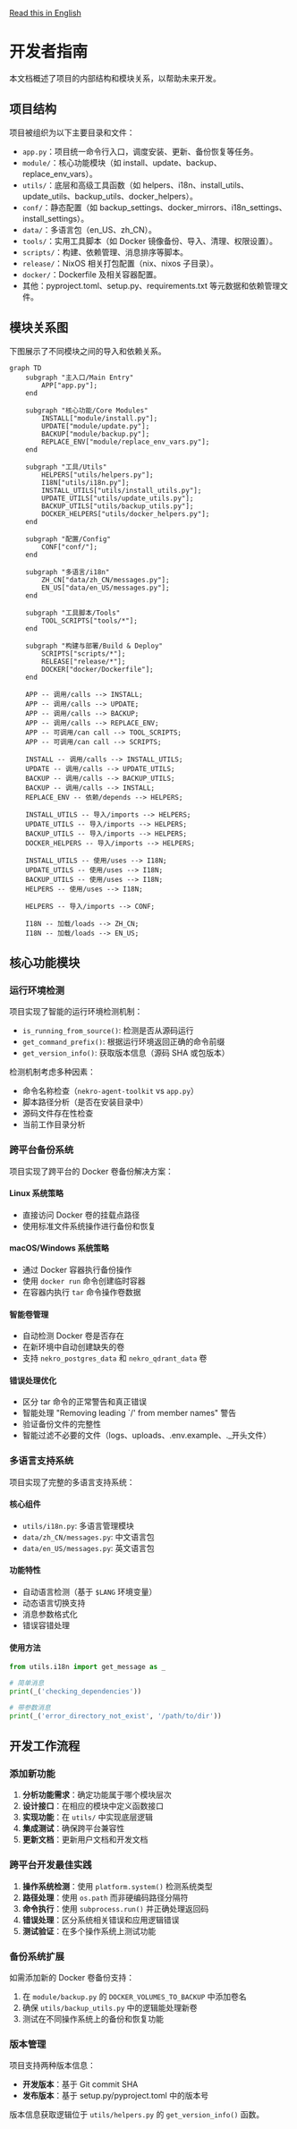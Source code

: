 [Read this in English](./DEVELOP-EN.md)

# 开发者指南

本文档概述了项目的内部结构和模块关系，以帮助未来开发。

## 项目结构

项目被组织为以下主要目录和文件：

- `app.py`：项目统一命令行入口，调度安装、更新、备份恢复等任务。
- `module/`：核心功能模块（如 install、update、backup、replace_env_vars）。
- `utils/`：底层和高级工具函数（如 helpers、i18n、install_utils、update_utils、backup_utils、docker_helpers）。
- `conf/`：静态配置（如 backup_settings、docker_mirrors、i18n_settings、install_settings）。
- `data/`：多语言包（en_US、zh_CN）。
- `tools/`：实用工具脚本（如 Docker 镜像备份、导入、清理、权限设置）。
- `scripts/`：构建、依赖管理、消息排序等脚本。
- `release/`：NixOS 相关打包配置（nix、nixos 子目录）。
- `docker/`：Dockerfile 及相关容器配置。
- 其他：pyproject.toml、setup.py、requirements.txt 等元数据和依赖管理文件。

## 模块关系图

下图展示了不同模块之间的导入和依赖关系。

```mermaid
graph TD
    subgraph "主入口/Main Entry"
        APP["app.py"];
    end

    subgraph "核心功能/Core Modules"
        INSTALL["module/install.py"];
        UPDATE["module/update.py"];
        BACKUP["module/backup.py"];
        REPLACE_ENV["module/replace_env_vars.py"];
    end

    subgraph "工具/Utils"
        HELPERS["utils/helpers.py"];
        I18N["utils/i18n.py"];
        INSTALL_UTILS["utils/install_utils.py"];
        UPDATE_UTILS["utils/update_utils.py"];
        BACKUP_UTILS["utils/backup_utils.py"];
        DOCKER_HELPERS["utils/docker_helpers.py"];
    end

    subgraph "配置/Config"
        CONF["conf/"];
    end

    subgraph "多语言/i18n"
        ZH_CN["data/zh_CN/messages.py"];
        EN_US["data/en_US/messages.py"];
    end

    subgraph "工具脚本/Tools"
        TOOL_SCRIPTS["tools/*"];
    end

    subgraph "构建与部署/Build & Deploy"
        SCRIPTS["scripts/*"];
        RELEASE["release/*"];
        DOCKER["docker/Dockerfile"];
    end

    APP -- 调用/calls --> INSTALL;
    APP -- 调用/calls --> UPDATE;
    APP -- 调用/calls --> BACKUP;
    APP -- 调用/calls --> REPLACE_ENV;
    APP -- 可调用/can call --> TOOL_SCRIPTS;
    APP -- 可调用/can call --> SCRIPTS;

    INSTALL -- 调用/calls --> INSTALL_UTILS;
    UPDATE -- 调用/calls --> UPDATE_UTILS;
    BACKUP -- 调用/calls --> BACKUP_UTILS;
    BACKUP -- 调用/calls --> INSTALL;
    REPLACE_ENV -- 依赖/depends --> HELPERS;

    INSTALL_UTILS -- 导入/imports --> HELPERS;
    UPDATE_UTILS -- 导入/imports --> HELPERS;
    BACKUP_UTILS -- 导入/imports --> HELPERS;
    DOCKER_HELPERS -- 导入/imports --> HELPERS;

    INSTALL_UTILS -- 使用/uses --> I18N;
    UPDATE_UTILS -- 使用/uses --> I18N;
    BACKUP_UTILS -- 使用/uses --> I18N;
    HELPERS -- 使用/uses --> I18N;

    HELPERS -- 导入/imports --> CONF;

    I18N -- 加载/loads --> ZH_CN;
    I18N -- 加载/loads --> EN_US;
```

## 核心功能模块

### 运行环境检测

项目实现了智能的运行环境检测机制：

- `is_running_from_source()`: 检测是否从源码运行
- `get_command_prefix()`: 根据运行环境返回正确的命令前缀
- `get_version_info()`: 获取版本信息（源码 SHA 或包版本）

检测机制考虑多种因素：
- 命令名称检查（`nekro-agent-toolkit` vs `app.py`）
- 脚本路径分析（是否在安装目录中）
- 源码文件存在性检查
- 当前工作目录分析

### 跨平台备份系统

项目实现了跨平台的 Docker 卷备份解决方案：

#### Linux 系统策略
- 直接访问 Docker 卷的挂载点路径
- 使用标准文件系统操作进行备份和恢复

#### macOS/Windows 系统策略
- 通过 Docker 容器执行备份操作
- 使用 `docker run` 命令创建临时容器
- 在容器内执行 `tar` 命令操作卷数据

#### 智能卷管理
- 自动检测 Docker 卷是否存在
- 在新环境中自动创建缺失的卷
- 支持 `nekro_postgres_data` 和 `nekro_qdrant_data` 卷

#### 错误处理优化
- 区分 tar 命令的正常警告和真正错误
- 智能处理 "Removing leading `/' from member names" 警告
- 验证备份文件的完整性
- 智能过滤不必要的文件（logs、uploads、.env.example、._开头文件）

### 多语言支持系统

项目实现了完整的多语言支持系统：

#### 核心组件
- `utils/i18n.py`: 多语言管理模块
- `data/zh_CN/messages.py`: 中文语言包
- `data/en_US/messages.py`: 英文语言包

#### 功能特性
- 自动语言检测（基于 `$LANG` 环境变量）
- 动态语言切换支持
- 消息参数格式化
- 错误容错处理

#### 使用方法
```python
from utils.i18n import get_message as _

# 简单消息
print(_('checking_dependencies'))

# 带参数消息
print(_('error_directory_not_exist', '/path/to/dir'))
```

## 开发工作流程

### 添加新功能

1. **分析功能需求**：确定功能属于哪个模块层次
2. **设计接口**：在相应的模块中定义函数接口
3. **实现功能**：在 `utils/` 中实现底层逻辑
4. **集成测试**：确保跨平台兼容性
5. **更新文档**：更新用户文档和开发文档

### 跨平台开发最佳实践

1. **操作系统检测**：使用 `platform.system()` 检测系统类型
2. **路径处理**：使用 `os.path` 而非硬编码路径分隔符
3. **命令执行**：使用 `subprocess.run()` 并正确处理返回码
4. **错误处理**：区分系统相关错误和应用逻辑错误
5. **测试验证**：在多个操作系统上测试功能

### 备份系统扩展

如需添加新的 Docker 卷备份支持：

1. 在 `module/backup.py` 的 `DOCKER_VOLUMES_TO_BACKUP` 中添加卷名
2. 确保 `utils/backup_utils.py` 中的逻辑能处理新卷
3. 测试在不同操作系统上的备份和恢复功能

### 版本管理

项目支持两种版本信息：
- **开发版本**：基于 Git commit SHA
- **发布版本**：基于 setup.py/pyproject.toml 中的版本号

版本信息获取逻辑位于 `utils/helpers.py` 的 `get_version_info()` 函数。